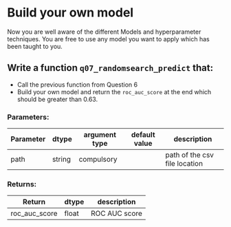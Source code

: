 # Build your own model

Now you are well aware of the different Models and hyperparameter techniques.
You are free to use any model you want to apply which has been taught to you.

## Write a function `q07_randomsearch_predict` that:

- Call the previous function from Question 6
- Build your own model and return the `roc_auc_score` at the end which should be greater than 0.63.

### Parameters:

| Parameter | dtype | argument type | default value | description |
| --- | --- | --- | --- | --- | 
| path | string | compulsory |  | path of the csv file location |

### Returns:

| Return | dtype | description |
| --- | --- | --- |
| roc_auc_score | float | ROC AUC score |